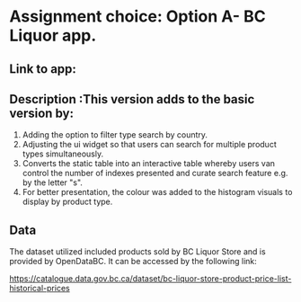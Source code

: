 
# Assignment choice: Option A- BC Liquor app. 

## Link to app:

## Description :This version adds to the basic version by:
1. Adding the option to filter type search by country.
2. Adjusting the ui widget so that users can search for multiple product types simultaneously.
3. Converts the static table into an interactive table whereby users van control the number of indexes presented and curate search feature e.g. by the letter "s".
4. For better presentation, the colour was added to the histogram visuals to display by product type. 

## Data
The dataset utilized included products sold by BC Liquor Store and is provided by OpenDataBC. It can be accessed by the following link:

https://catalogue.data.gov.bc.ca/dataset/bc-liquor-store-product-price-list-historical-prices


